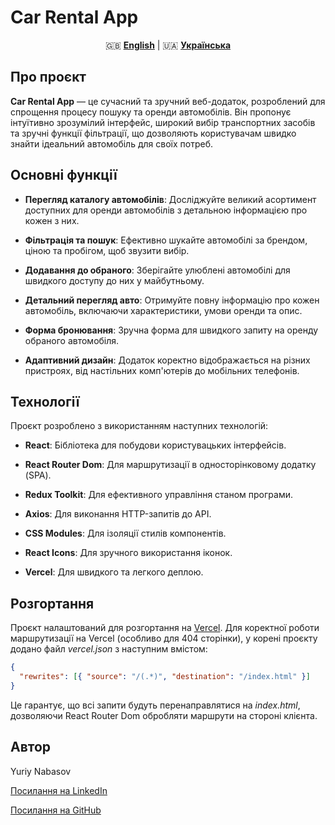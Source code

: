 # Car Rental App

<div align="center">

🇬🇧 [**English**](README.md) | 🇺🇦 [**Українська**](README_UKR.md)

</div>

## Про проєкт

**Car Rental App** — це сучасний та зручний веб-додаток, розроблений для спрощення процесу пошуку та оренди автомобілів. Він пропонує інтуїтивно зрозумілий інтерфейс, широкий вибір транспортних засобів та зручні функції фільтрації, що дозволяють користувачам швидко знайти ідеальний автомобіль для своїх потреб.

## Основні функції

- **Перегляд каталогу автомобілів**: Досліджуйте великий асортимент доступних для оренди автомобілів з детальною інформацією про кожен з них.

- **Фільтрація та пошук**: Ефективно шукайте автомобілі за брендом, ціною та пробігом, щоб звузити вибір.

- **Додавання до обраного**: Зберігайте улюблені автомобілі для швидкого доступу до них у майбутньому.

- **Детальний перегляд авто**: Отримуйте повну інформацію про кожен автомобіль, включаючи характеристики, умови оренди та опис.

- **Форма бронювання**: Зручна форма для швидкого запиту на оренду обраного автомобіля.

- **Адаптивний дизайн**: Додаток коректно відображається на різних пристроях, від настільних комп'ютерів до мобільних телефонів.

## Технології

Проєкт розроблено з використанням наступних технологій:

- **React**: Бібліотека для побудови користувацьких інтерфейсів.

- **React Router Dom**: Для маршрутизації в односторінковому додатку (SPA).

- **Redux Toolkit**: Для ефективного управління станом програми.

- **Axios**: Для виконання HTTP-запитів до API.

- **CSS Modules**: Для ізоляції стилів компонентів.

- **React Icons**: Для зручного використання іконок.

- **Vercel**: Для швидкого та легкого деплою.

## Розгортання

Проєкт налаштований для розгортання на [Vercel](https://vercel.com/).
Для коректної роботи маршрутизації на Vercel (особливо для 404 сторінки), у корені проєкту додано файл _vercel.json_ з наступним вмістом:

```json
{
  "rewrites": [{ "source": "/(.*)", "destination": "/index.html" }]
}
```

Це гарантує, що всі запити будуть перенаправлятися на _index.html_, дозволяючи React Router Dom обробляти маршрути на стороні клієнта.

## Автор

Yuriy Nabasov

[Посилання на LinkedIn](https://www.linkedin.com/in/iuriy-nabasov-b8b245308/)

[Посилання на GitHub](https://github.com/Yuriy-Nabasov)
